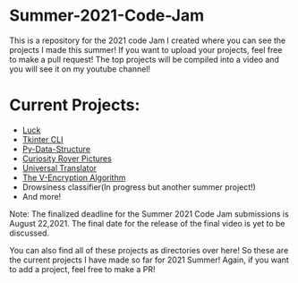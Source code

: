 # Summer-2021-Code-Jam
This is a repository for the 2021 code Jam I created where you can see the projects I made this summer! If you want to upload your projects, feel free to make a pull request! The top projects will be compiled into a video and you will see it on my youtube channel!


# Current Projects:

* [Luck](https://github.com/tinyCodersDen/Luck)
* [Tkinter CLI](https://github.com/tinyCodersDen/Tkinter-CLI)
* [Py-Data-Structure](https://github.com/tinyCodersDen/py-data-structure)
* [Curiosity Rover Pictures](https://github.com/tinyCodersDen/Curiosity-Pictures)
* [Universal Translator](https://github.com/tinyCodersDen/Universal-Translator)
* [The V-Encryption Algorithm](https://github.com/tinyCodersDen/V-Encryption-Algorithm)
* Drowsiness classifier(In progress but another summer project!)
* And more!

Note: The finalized deadline for the Summer 2021 Code Jam submissions is August 22,2021. The final date for the release of the final video is yet to be discussed.

You can also find all of these projects as directories over here!
So these are the current projects I have made so far for 2021 Summer! Again, if you want to add a project, feel free to make a PR!
